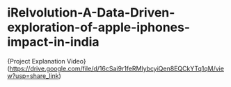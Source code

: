 # iRelvolution-A-Data-Driven-exploration-of-apple-iphones-impact-in-india
{Project Explanation Video}(https://drive.google.com/file/d/16cSai9r1feRMlybcyiQen8EQCkYTq1qM/view?usp=share_link)
